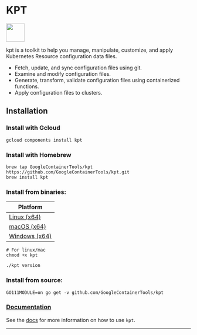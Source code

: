 # KPT

<img src="https://storage.googleapis.com/kpt-dev/docs/logo.png" width="50" height="50" />

kpt is a toolkit to help you manage, manipulate, customize, and apply Kubernetes Resource configuration data files.

- Fetch, update, and sync configuration files using git.
- Examine and modify configuration files.
- Generate, transform, validate configuration files using containerized functions.
- Apply configuration files to clusters.

## Installation

### Install with Gcloud

```Shell
gcloud components install kpt
```


### Install with Homebrew 

```Shell
brew tap GoogleContainerTools/kpt https://github.com/GoogleContainerTools/kpt.git
brew install kpt
```

### Install from binaries:

| Platform                 
| ------------------------ 
| [Linux (x64)][linux]     
| [macOS (x64)][darwin]    
| [Windows (x64)][windows] 

    # For linux/mac
    chmod +x kpt

    ./kpt version

### Install from source:

    GO111MODULE=on go get -v github.com/GoogleContainerTools/kpt

### [Documentation](https://googlecontainertools.github.io/kpt)

See the [docs](https://googlecontainertools.github.io/kpt) for more information on how to use `kpt`.

---

[linux]: https://storage.googleapis.com/kpt-dev/latest/linux_amd64/kpt
[darwin]: https://storage.googleapis.com/kpt-dev/latest/darwin_amd64/kpt
[windows]: https://storage.googleapis.com/kpt-dev/latest/windows_amd64/kpt.exe
